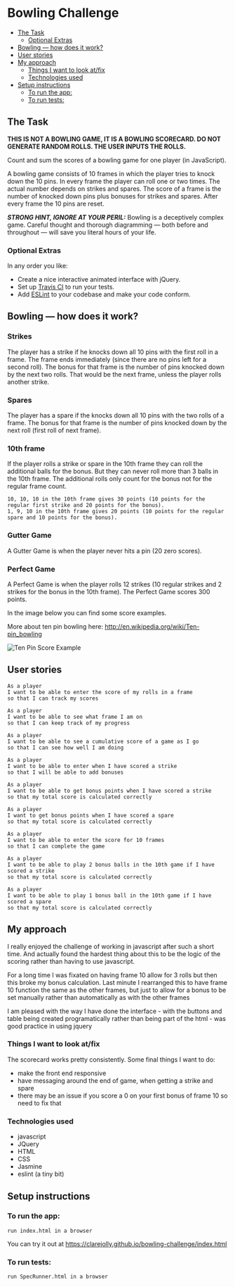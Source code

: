
Bowling Challenge
=================

- [The Task](#the-task)
  * [Optional Extras](#optional-extras)
- [Bowling — how does it work?](#bowling---how-does-it-work-)
- [User stories](#user-stories)
- [My approach](#my-approach)
  * [Things I want to look at/fix](#things-i-want-to-look-at-fix)
  * [Technologies used](#technologies-used)
- [Setup instructions](#setup-instructions)
  * [To run the app:](#to-run-the-app-)
  * [To run tests:](#to-run-tests-)

## The Task

**THIS IS NOT A BOWLING GAME, IT IS A BOWLING SCORECARD. DO NOT GENERATE RANDOM ROLLS. THE USER INPUTS THE ROLLS.**

Count and sum the scores of a bowling game for one player (in JavaScript).

A bowling game consists of 10 frames in which the player tries to knock down the 10 pins. In every frame the player can roll one or two times. The actual number depends on strikes and spares. The score of a frame is the number of knocked down pins plus bonuses for strikes and spares. After every frame the 10 pins are reset.

___STRONG HINT, IGNORE AT YOUR PERIL:___ Bowling is a deceptively complex game. Careful thought and thorough diagramming — both before and throughout — will save you literal hours of your life.

### Optional Extras

In any order you like:

* Create a nice interactive animated interface with jQuery.
* Set up [Travis CI](https://travis-ci.org) to run your tests.
* Add [ESLint](http://eslint.org/) to your codebase and make your code conform.

## Bowling — how does it work?

### Strikes

The player has a strike if he knocks down all 10 pins with the first roll in a frame. The frame ends immediately (since there are no pins left for a second roll). The bonus for that frame is the number of pins knocked down by the next two rolls. That would be the next frame, unless the player rolls another strike.

### Spares

The player has a spare if the knocks down all 10 pins with the two rolls of a frame. The bonus for that frame is the number of pins knocked down by the next roll (first roll of next frame).

### 10th frame

If the player rolls a strike or spare in the 10th frame they can roll the additional balls for the bonus. But they can never roll more than 3 balls in the 10th frame. The additional rolls only count for the bonus not for the regular frame count.

    10, 10, 10 in the 10th frame gives 30 points (10 points for the regular first strike and 20 points for the bonus).
    1, 9, 10 in the 10th frame gives 20 points (10 points for the regular spare and 10 points for the bonus).

### Gutter Game

A Gutter Game is when the player never hits a pin (20 zero scores).

### Perfect Game

A Perfect Game is when the player rolls 12 strikes (10 regular strikes and 2 strikes for the bonus in the 10th frame). The Perfect Game scores 300 points.

In the image below you can find some score examples.

More about ten pin bowling here: http://en.wikipedia.org/wiki/Ten-pin_bowling

![Ten Pin Score Example](images/example_ten_pin_scoring.png)

## User stories

```
As a player
I want to be able to enter the score of my rolls in a frame
so that I can track my scores

As a player
I want to be able to see what frame I am on
so that I can keep track of my progress

As a player
I want to be able to see a cumulative score of a game as I go
so that I can see how well I am doing

As a player
I want to be able to enter when I have scored a strike
so that I will be able to add bonuses

As a player
I want to be able to get bonus points when I have scored a strike
so that my total score is calculated correctly

As a player
I want to get bonus points when I have scored a spare
so that my total score is calculated correctly

As a player
I want to be able to enter the score for 10 frames
so that I can complete the game

As a player
I want to be able to play 2 bonus balls in the 10th game if I have scored a strike
so that my total score is calculated correctly

As a player
I want to be able to play 1 bonus ball in the 10th game if I have scored a spare
so that my total score is calculated correctly
```

## My approach

I really enjoyed the challenge of working in javascript after such a short time.  And actually found the hardest thing about this to be the logic of the scoring rather than having to use javascript.

For a long time I was fixated on having frame 10 allow for 3 rolls but then this broke my bonus calculation.  Last minute I rearranged this to have frame 10 function the same as the other frames, but just to allow for a bonus to be set manually rather than automatically as with the other frames

I am pleased with the way I have done the interface - with the buttons and table being created programatically rather than being part of the html - was good practice in using jquery

### Things I want to look at/fix

The scorecard works pretty consistently.  Some final things I want to do:
- make the front end responsive
- have messaging around the end of game, when getting a strike and spare
- there may be an issue if you score a 0 on your first bonus of frame 10 so need to fix that

### Technologies used
- javascript
- JQuery
- HTML
- CSS
- Jasmine
- eslint (a tiny bit)

## Setup instructions

### To run the app:

  ```
 run index.html in a browser
 ```

 You can try it out at https://clarejolly.github.io/bowling-challenge/index.html

### To run tests:

 ```
 run SpecRunner.html in a browser
 ```
